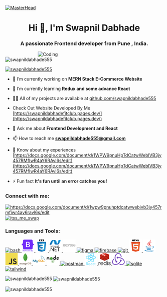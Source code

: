 [![MasterHead](https://i.pinimg.com/originals/da/8d/28/da8d287d2cf4941ed9f77b4c9e60225f.jpg)](https://webdevswap.hashnode.dev/)
<h1 align="center">Hi 👋, I'm Swapnil Dabhade</h1>
<h3 align="center">A passionate Frontend developer from Pune , India.</h3>
<img align="right" alt="Coding" width="400" src="https://i.pinimg.com/originals/54/e3/7d/54e37d8074ebcde1d96c77d7b2a7f310.gif">
<p align="left"> <img src="https://komarev.com/ghpvc/?username=swapnildabhade555&label=Profile%20views&color=0e75b6&style=flat" alt="swapnildabhade555" /> </p>

<p align="left"> <a href="https://github.com/ryo-ma/github-profile-trophy"><img src="https://github-profile-trophy.vercel.app/?username=swapnildabhade555" alt="swapnildabhade555" /></a> </p>

- 🔭 I’m currently working on **MERN Stack E-Commerce Website**

- 🌱 I’m currently learning **Redux and some advance React**

- 👨‍💻 All of my projects are available at [github.com/swapnildabhade555](github.com/swapnildabhade555)

- Check Out Website Developed By Me [https://swapnildabhadefitclub.pages.dev/](https://swapnildabhadefitclub.pages.dev/)

- 💬 Ask me about **Frontend Development and React**

- 📫 How to reach me **swapnildabhade555@gmail.com**

- 📄 Know about my experiences [https://docs.google.com/document/d/1WPW9pnuHpTdCatwWebIVB3jy457RMfIwR4aY6RAvl6s/edit](https://docs.google.com/document/d/1WPW9pnuHpTdCatwWebIVB3jy457RMfIwR4aY6RAvl6s/edit)

- ⚡ Fun fact **It's fun until an error catches you!**

<h3 align="left">Connect with me:</h3>
<p align="left">
<a href="https://linkedin.com/in/https://docs.google.com/document/d/1wpw9pnuhptdcatwwebivb3jy457rmfiwr4ay6ravl6s/edit" target="blank"><img align="center" src="https://raw.githubusercontent.com/rahuldkjain/github-profile-readme-generator/master/src/images/icons/Social/linked-in-alt.svg" alt="https://docs.google.com/document/d/1wpw9pnuhptdcatwwebivb3jy457rmfiwr4ay6ravl6s/edit" height="30" width="40" /></a>
<a href="https://instagram.com/itss_me_swap" target="blank"><img align="center" src="https://raw.githubusercontent.com/rahuldkjain/github-profile-readme-generator/master/src/images/icons/Social/instagram.svg" alt="itss_me_swap" height="30" width="40" /></a>
</p>

<h3 align="left">Languages and Tools:</h3>
<p align="left"> <a href="https://www.gnu.org/software/bash/" target="_blank" rel="noreferrer"> <img src="https://www.vectorlogo.zone/logos/gnu_bash/gnu_bash-icon.svg" alt="bash" width="40" height="40"/> </a> <a href="https://getbootstrap.com" target="_blank" rel="noreferrer"> <img src="https://raw.githubusercontent.com/devicons/devicon/master/icons/bootstrap/bootstrap-plain-wordmark.svg" alt="bootstrap" width="40" height="40"/> </a> <a href="https://www.w3schools.com/css/" target="_blank" rel="noreferrer"> <img src="https://raw.githubusercontent.com/devicons/devicon/master/icons/css3/css3-original-wordmark.svg" alt="css3" width="40" height="40"/> </a> <a href="https://dotnet.microsoft.com/" target="_blank" rel="noreferrer"> <img src="https://raw.githubusercontent.com/devicons/devicon/master/icons/dot-net/dot-net-original-wordmark.svg" alt="dotnet" width="40" height="40"/> </a> <a href="https://expressjs.com" target="_blank" rel="noreferrer"> <img src="https://raw.githubusercontent.com/devicons/devicon/master/icons/express/express-original-wordmark.svg" alt="express" width="40" height="40"/> </a> <a href="https://www.figma.com/" target="_blank" rel="noreferrer"> <img src="https://www.vectorlogo.zone/logos/figma/figma-icon.svg" alt="figma" width="40" height="40"/> </a> <a href="https://firebase.google.com/" target="_blank" rel="noreferrer"> <img src="https://www.vectorlogo.zone/logos/firebase/firebase-icon.svg" alt="firebase" width="40" height="40"/> </a> <a href="https://git-scm.com/" target="_blank" rel="noreferrer"> <img src="https://www.vectorlogo.zone/logos/git-scm/git-scm-icon.svg" alt="git" width="40" height="40"/> </a> <a href="https://www.w3.org/html/" target="_blank" rel="noreferrer"> <img src="https://raw.githubusercontent.com/devicons/devicon/master/icons/html5/html5-original-wordmark.svg" alt="html5" width="40" height="40"/> </a> <a href="https://www.java.com" target="_blank" rel="noreferrer"> <img src="https://raw.githubusercontent.com/devicons/devicon/master/icons/java/java-original.svg" alt="java" width="40" height="40"/> </a> <a href="https://developer.mozilla.org/en-US/docs/Web/JavaScript" target="_blank" rel="noreferrer"> <img src="https://raw.githubusercontent.com/devicons/devicon/master/icons/javascript/javascript-original.svg" alt="javascript" width="40" height="40"/> </a> <a href="https://www.mongodb.com/" target="_blank" rel="noreferrer"> <img src="https://raw.githubusercontent.com/devicons/devicon/master/icons/mongodb/mongodb-original-wordmark.svg" alt="mongodb" width="40" height="40"/> </a> <a href="https://www.mysql.com/" target="_blank" rel="noreferrer"> <img src="https://raw.githubusercontent.com/devicons/devicon/master/icons/mysql/mysql-original-wordmark.svg" alt="mysql" width="40" height="40"/> </a> <a href="https://nodejs.org" target="_blank" rel="noreferrer"> <img src="https://raw.githubusercontent.com/devicons/devicon/master/icons/nodejs/nodejs-original-wordmark.svg" alt="nodejs" width="40" height="40"/> </a> <a href="https://postman.com" target="_blank" rel="noreferrer"> <img src="https://www.vectorlogo.zone/logos/getpostman/getpostman-icon.svg" alt="postman" width="40" height="40"/> </a> <a href="https://reactjs.org/" target="_blank" rel="noreferrer"> <img src="https://raw.githubusercontent.com/devicons/devicon/master/icons/react/react-original-wordmark.svg" alt="react" width="40" height="40"/> </a> <a href="https://redis.io" target="_blank" rel="noreferrer"> <img src="https://raw.githubusercontent.com/devicons/devicon/master/icons/redis/redis-original-wordmark.svg" alt="redis" width="40" height="40"/> </a> <a href="https://redux.js.org" target="_blank" rel="noreferrer"> <img src="https://raw.githubusercontent.com/devicons/devicon/master/icons/redux/redux-original.svg" alt="redux" width="40" height="40"/> </a> <a href="https://www.sqlite.org/" target="_blank" rel="noreferrer"> <img src="https://www.vectorlogo.zone/logos/sqlite/sqlite-icon.svg" alt="sqlite" width="40" height="40"/> </a> <a href="https://tailwindcss.com/" target="_blank" rel="noreferrer"> <img src="https://www.vectorlogo.zone/logos/tailwindcss/tailwindcss-icon.svg" alt="tailwind" width="40" height="40"/> </a> </p>

<p><img align="left" src="https://github-readme-stats.vercel.app/api/top-langs?username=swapnildabhade555&show_icons=true&locale=en&layout=compact" alt="swapnildabhade555" /></p>

<p>&nbsp;<img align="center" src="https://github-readme-stats.vercel.app/api?username=swapnildabhade555&show_icons=true&locale=en" alt="swapnildabhade555" /></p>

<p><img align="center" src="https://github-readme-streak-stats.herokuapp.com/?user=swapnildabhade555&" alt="swapnildabhade555" /></p>
